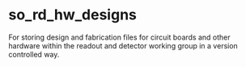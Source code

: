 # so_rd_hw_designs
For storing design and fabrication files for circuit boards and other hardware within the readout and detector working group in a version controlled way.
